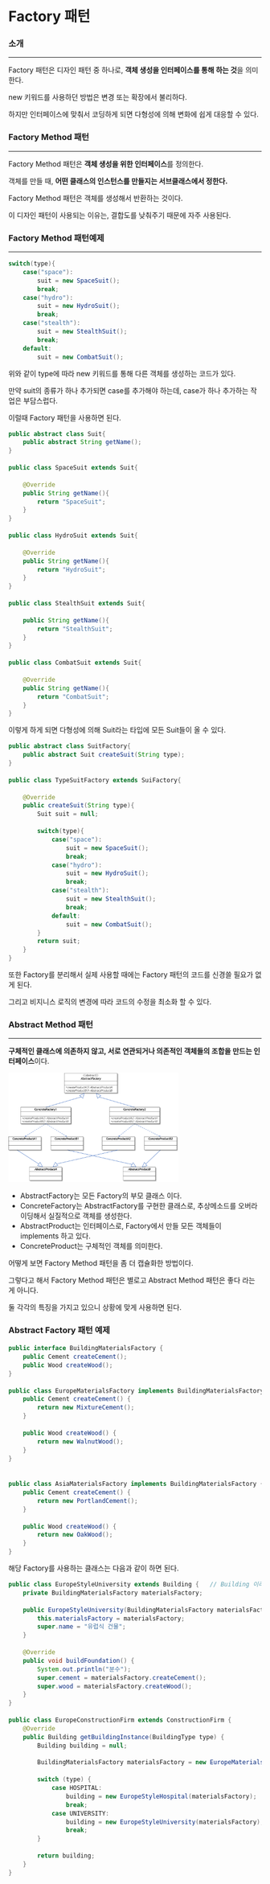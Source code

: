 # Factory 패턴

### 소개

---

Factory 패턴은 디자인 패턴 중 하나로, **객체 생성을 인터페이스를 통해 하는 것**을 의미한다.



new 키워드를 사용하던 방법은 변경 또는 확장에서 불리하다.

하지만 인터페이스에 맞춰서 코딩하게 되면 다형성에 의해 변화에 쉽게 대응할 수 있다.



### Factory Method 패턴

---

Factory Method 패턴은 **객체 생성을 위한 인터페이스**를 정의한다.

객체를 만들 때, **어떤 클래스의 인스턴스를 만들지는 서브클래스에서 정한다.**

Factory Method 패턴은 객체를 생성해서 반환하는 것이다.



이 디자인 패턴이 사용되는 이유는, 결합도를 낮춰주기 때문에 자주 사용된다.



### Factory Method 패턴예제

---

``` java
switch(type){
    case("space"):
        suit = new SpaceSuit();
        break;
    case("hydro"):
        suit = new HydroSuit();
        break;
    case("stealth"):
        suit = new StealthSuit();
        break;
    default:
        suit = new CombatSuit();

```

위와 같이 type에 따라 new 키워드를 통해 다른 객체를 생성하는 코드가 있다.

만약 suit의 종류가 하나 추가되면 case를 추가해야 하는데, case가 하나 추가하는 작업은 부담스럽다.



이럴때 Factory 패턴을 사용하면 된다.

``` java
public abstract class Suit{
    public abstract String getName();
}

public class SpaceSuit extends Suit{

    @Override
    public String getName(){
        return "SpaceSuit";
    }
}

public class HydroSuit extends Suit{

    @Override
    public String getName(){
        return "HydroSuit";
    }
}

public class StealthSuit extends Suit{

    public String getName(){
        return "StealthSuit";
    }
}

public class CombatSuit extends Suit{

    @Override
    public String getName(){
        return "CombatSuit";
    }
}
```

이렇게 하게 되면 다형성에 의해 Suit라는 타입에 모든 Suit들이 올 수 있다.

``` java
public abstract class SuitFactory{
    public abstract Suit createSuit(String type);
}

public class TypeSuitFactory extends SuiFactory{

    @Override
    public createSuit(String type){
        Suit suit = null;

        switch(type){
            case("space"):
                suit = new SpaceSuit();
                break;
            case("hydro"):
                suit = new HydroSuit();
                break;
            case("stealth"):
                suit = new StealthSuit();
                break;
            default:
                suit = new CombatSuit();
        }
        return suit;
    }
}
```

또한 Factory를 분리해서 실제 사용할 때에는 Factory 패턴의 코드를 신경쓸 필요가 없게 된다.

그리고 비지니스 로직의 변경에 따라 코드의 수정을 최소화 할 수 있다.



### Abstract Method 패턴

---

**구체적인 클래스에 의존하지 않고, 서로 연관되거나 의존적인 객체들의 조합을 만드는 인터페이스**이다.

<img src="./images/abstract_factory.png" alt="abstract_factory" style="zoom: 33%;" />

- AbstractFactory는 모든 Factory의 부모 클래스 이다.
- ConcreteFactory는 AbstractFactory를 구현한 클래스로, 추상메소드를 오버라이딩해서 실질적으로 객체를 생성한다.
- AbstractProduct는 인터페이스로, Factory에서 만들 모든 객체들이 implements 하고 있다.
- ConcreteProduct는 구체적인 객체를 의미한다.



어떻게 보면 Factory Method 패턴을 좀 더 캡슐화한 방법이다.

그렇다고 해서 Factory Method 패턴은 별로고 Abstract Method 패턴은 좋다 라는게 아니다.

둘 각각의 특징을 가지고 있으니 상황에 맞게 사용하면 된다.



### Abstract Factory 패턴 예제

``` java
public interface BuildingMaterialsFactory {
    public Cement createCement();
    public Wood createWood();
}

public class EuropeMaterialsFactory implements BuildingMaterialsFactory {
    public Cement createCement() {
        return new MixtureCement();
    }

    public Wood createWood() {
        return new WalnutWood();
    }
}


public class AsiaMaterialsFactory implements BuildingMaterialsFactory {
    public Cement createCement() {
        return new PortlandCement();
    }

	public Wood createWood() {
		return new OakWood();
	}
}
```

해당 Factory를 사용하는 클래스는 다음과 같이 하면 된다.

``` java
public class EuropeStyleUniversity extends Building {	// Building 이라는 객체
    private BuildingMaterialsFactory materialsFactory;

    public EuropeStyleUniversity(BuildingMaterialsFactory materialsFactory) {
        this.materialsFactory = materialsFactory;
        super.name = "유럽식 건물";
    }

    @Override
    public void buildFoundation() {
        System.out.println("분수");
        super.cement = materialsFactory.createCement();
        super.wood = materialsFactory.createWood();
    }
}

public class EuropeConstructionFirm extends ConstructionFirm {
    @Override
    public Building getBuildingInstance(BuildingType type) {
        Building building = null;

        BuildingMaterialsFactory materialsFactory = new EuropeMaterialsFactory();

        switch (type) {
            case HOSPITAL:
                building = new EuropeStyleHospital(materialsFactory);
                break;
            case UNIVERSITY:
                building = new EuropeStyleUniversity(materialsFactory);
                break;
        }

        return building;
    }
}

```

